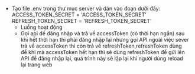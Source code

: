 -   Tạo file .env trong thư mục server và dán vào đoạn dưới đây:
    ACCESS_TOKEN_SECRET = 'ACCESS_TOKEN_SECRET'
    REFRESH_TOKEN_SECRET = 'REFRESH_TOKEN_SECRET'
    -   Luồng hoạt động
    *   Gọi api để đăng nhập và trả về accessToken (có thời hạn ngắn) sau khi hết thời hạn thì phải đăng nhập lại nhưng gọi API ngoài việc sever trả về accessToken thì còn trả về refreshToken,refreshToken dùng để khi mà accessToken hết hạn thì sẽ dùng refreshToken để gửi lên API để đăng nhập lại, quá trình này sẽ lặp lại khi người dùng reload lại trang web
